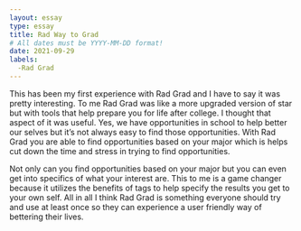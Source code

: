 ```yaml
---
layout: essay
type: essay
title: Rad Way to Grad
# All dates must be YYYY-MM-DD format!
date: 2021-09-29
labels:
  -Rad Grad
---
```


This has been my first experience with Rad Grad and I have to say it was pretty interesting. To me Rad Grad was like a more upgraded version of star but with tools that help prepare you for life after college. I thought that aspect of it was useful. Yes, we have opportunities in school to help better our selves but it’s not always easy to find those opportunities. With Rad Grad you are able to find opportunities based on your major which is helps cut down the time and stress in trying to find opportunities. 

Not only can you find opportunities based on your major but you can even get into specifics of what your interest are. This to me is a game changer because it utilizes the benefits of tags to help specify the results you get to your own self. All in all I think Rad Grad is something everyone should try and use at least once so they can experience a user friendly way of bettering their lives. 
